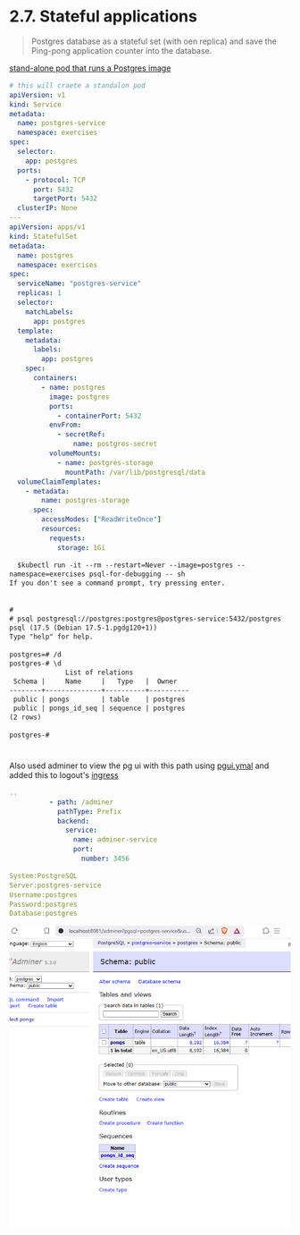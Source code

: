 # 2.7. Stateful applications

> Postgres database as a stateful set (with oen replica) and save the Ping-pong application counter into the database.

[stand-alone pod that runs a Postgres image](./manifests/postgres-statefulset.yaml)

```yaml
# this will craete a standalon pod
apiVersion: v1
kind: Service
metadata:
  name: postgres-service
  namespace: exercises
spec:
  selector:
    app: postgres
  ports:
    - protocol: TCP
      port: 5432
      targetPort: 5432
  clusterIP: None
---
apiVersion: apps/v1
kind: StatefulSet
metadata:
  name: postgres
  namespace: exercises
spec:
  serviceName: "postgres-service"
  replicas: 1
  selector:
    matchLabels:
      app: postgres
  template:
    metadata:
      labels:
        app: postgres
    spec:
      containers:
        - name: postgres
          image: postgres
          ports:
            - containerPort: 5432
          envFrom:
            - secretRef:
                name: postgres-secret
          volumeMounts:
            - name: postgres-storage
              mountPath: /var/lib/postgresql/data
  volumeClaimTemplates:
    - metadata:
        name: postgres-storage
      spec:
        accessModes: ["ReadWriteOnce"]
        resources:
          requests:
            storage: 1Gi
```

```
  $kubectl run -it --rm --restart=Never --image=postgres --namespace=exercises psql-for-debugging -- sh
If you don't see a command prompt, try pressing enter.


#
# psql postgresql://postgres:postgres@postgres-service:5432/postgres
psql (17.5 (Debian 17.5-1.pgdg120+1))
Type "help" for help.

postgres=# /d
postgres-# \d
              List of relations
 Schema |     Name     |   Type   |  Owner
--------+--------------+----------+----------
 public | pongs        | table    | postgres
 public | pongs_id_seq | sequence | postgres
(2 rows)

postgres-#

```

#

Also used adminer to view the pg ui with this path using [pgui.ymal](./manifests/pgui.yaml) and added this to logout's [ingress](../log_output/manifests/ingress.yaml)

```yaml
..
          - path: /adminer
            pathType: Prefix
            backend:
              service:
                name: adminer-service
                port:
                  number: 3456
```

```yaml
System:PostgreSQL
Server:postgres-service
Username:postgres
Password:postgres
Database:postgres
```

![img](./image.png)
